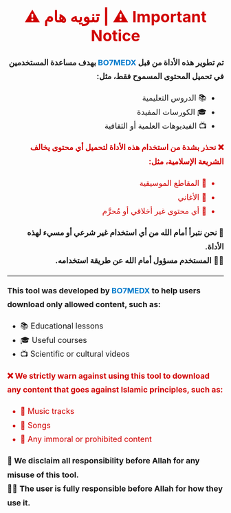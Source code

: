 <h1 align="center" style="font-size: 36px; color: #d10000;">⚠️ تنويه هام | ⚠️ Important Notice</h1>

<div dir="rtl" align="right" style="font-size: 18px; line-height: 1.8;">

<p><strong>تم تطوير هذه الأداة من قبل <span style="color:#007acc;">BO7MEDX</span> بهدف مساعدة المستخدمين في تحميل المحتوى المسموح فقط، مثل:</strong></p>

<ul>
  <li>📚 الدروس التعليمية</li>
  <li>🎓 الكورسات المفيدة</li>
  <li>📺 الفيديوهات العلمية أو الثقافية</li>
</ul>

<p style="color: #d10000;"><strong>❌ نحذر بشدة من استخدام هذه الأداة لتحميل أي محتوى يخالف الشريعة الإسلامية، مثل:</strong></p>

<ul style="color: #d10000;">
  <li>🎵 المقاطع الموسيقية</li>
  <li>🎤 الأغاني</li>
  <li>🚫 أي محتوى غير أخلاقي أو مُحرَّم</li>
</ul>

<p><strong>📌 نحن نتبرأ أمام الله من أي استخدام غير شرعي أو مسيء لهذه الأداة.</strong><br>
🧑‍⚖️ <strong>المستخدم مسؤول أمام الله عن طريقة استخدامه.</strong></p>

</div>

---

<div align="left" style="font-size: 18px; line-height: 1.8;">

<p><strong>This tool was developed by <span style="color:#007acc;">BO7MEDX</span> to help users download only allowed content, such as:</strong></p>

<ul>
  <li>📚 Educational lessons</li>
  <li>🎓 Useful courses</li>
  <li>📺 Scientific or cultural videos</li>
</ul>

<p style="color: #d10000;"><strong>❌ We strictly warn against using this tool to download any content that goes against Islamic principles, such as:</strong></p>

<ul style="color: #d10000;">
  <li>🎵 Music tracks</li>
  <li>🎤 Songs</li>
  <li>🚫 Any immoral or prohibited content</li>
</ul>

<p><strong>📌 We disclaim all responsibility before Allah for any misuse of this tool.</strong><br>
🧑‍⚖️ <strong>The user is fully responsible before Allah for how they use it.</strong></p>

</div>

